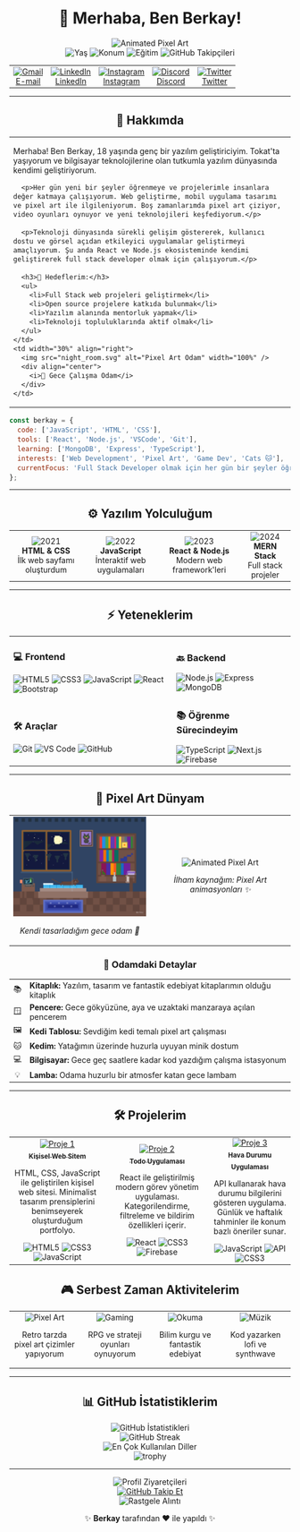 # <div align="center">👋 Merhaba, Ben Berkay!</div>

<div align="center">
  <img src="https://i.pinimg.com/originals/ff/a9/6e/ffa96ede4039820cdac1185df70b8dc7.gif" alt="Animated Pixel Art" width="600" />
</div>

<div align="center">
  <img src="https://img.shields.io/badge/Yaş-18-blue?style=for-the-badge" alt="Yaş" />
  <img src="https://img.shields.io/badge/Konum-Tokat-green?style=for-the-badge" alt="Konum" />
  <img src="https://img.shields.io/badge/Öğrenci-Bilgisayar%20Mühendisliği-red?style=for-the-badge" alt="Eğitim" />
  <img src="https://img.shields.io/github/followers/scutieeop?label=Takipçiler&style=for-the-badge" alt="GitHub Takipçileri" />
</div>

<table align="center" border="0">
  <tr>
    <td align="center">
      <a href="mailto:ofof2467yo@gmail.com">
        <img src="https://img.shields.io/badge/Gmail-D14836?style=for-the-badge&logo=gmail&logoColor=white" alt="Gmail" width="100" />
        <br />
        E-mail
      </a>
    </td>
    <td align="center">
      <a href="https://www.linkedin.com/in/berkay/">
        <img src="https://img.shields.io/badge/LinkedIn-0077B5?style=for-the-badge&logo=linkedin&logoColor=white" alt="LinkedIn" width="100" />
        <br />
        LinkedIn
      </a>
    </td>
    <td align="center">
      <a href="https://www.instagram.com/berkay/">
        <img src="https://img.shields.io/badge/Instagram-E4405F?style=for-the-badge&logo=instagram&logoColor=white" alt="Instagram" width="100" />
        <br />
        Instagram
      </a>
    </td>
    <td align="center">
      <a href="https://discord.com/users/berkay">
        <img src="https://img.shields.io/badge/Discord-7289DA?style=for-the-badge&logo=discord&logoColor=white" alt="Discord" width="100" />
        <br />
        Discord
      </a>
    </td>
    <td align="center">
      <a href="https://twitter.com/berkay">
        <img src="https://img.shields.io/badge/Twitter-1DA1F2?style=for-the-badge&logo=twitter&logoColor=white" alt="Twitter" width="100" />
        <br />
        Twitter
      </a>
    </td>
  </tr>
</table>

---

## <div align="center">💫 Hakkımda</div>

<table border="0">
  <tr>
    <td width="70%">
      <p>Merhaba! Ben Berkay, 18 yaşında genç bir yazılım geliştiriciyim. Tokat'ta yaşıyorum ve bilgisayar teknolojilerine olan tutkumla yazılım dünyasında kendimi geliştiriyorum.</p>
      
      <p>Her gün yeni bir şeyler öğrenmeye ve projelerimle insanlara değer katmaya çalışıyorum. Web geliştirme, mobil uygulama tasarımı ve pixel art ile ilgileniyorum. Boş zamanlarımda pixel art çiziyor, video oyunları oynuyor ve yeni teknolojileri keşfediyorum.</p>
      
      <p>Teknoloji dünyasında sürekli gelişim göstererek, kullanıcı dostu ve görsel açıdan etkileyici uygulamalar geliştirmeyi amaçlıyorum. Şu anda React ve Node.js ekosisteminde kendimi geliştirerek full stack developer olmak için çalışıyorum.</p>
      
      <h3>🚀 Hedeflerim:</h3>
      <ul>
        <li>Full Stack web projeleri geliştirmek</li>
        <li>Open source projelere katkıda bulunmak</li>
        <li>Yazılım alanında mentorluk yapmak</li>
        <li>Teknoloji topluluklarında aktif olmak</li>
      </ul>
    </td>
    <td width="30%" align="right">
      <img src="night_room.svg" alt="Pixel Art Odam" width="100%" />
      <div align="center">
        <i>🌃 Gece Çalışma Odam</i>
      </div>
    </td>
  </tr>
</table>

```javascript
const berkay = {
  code: ['JavaScript', 'HTML', 'CSS'],
  tools: ['React', 'Node.js', 'VSCode', 'Git'],
  learning: ['MongoDB', 'Express', 'TypeScript'],
  interests: ['Web Development', 'Pixel Art', 'Game Dev', 'Cats 🐱'],
  currentFocus: 'Full Stack Developer olmak için her gün bir şeyler öğreniyorum!'
};
```

---

## <div align="center">⚙️ Yazılım Yolculuğum</div>

<div align="center">
  <table>
    <tr>
      <td align="center">
        <img src="https://img.shields.io/badge/2021-333333?style=for-the-badge" alt="2021" /><br />
        <b>HTML & CSS</b><br />
        İlk web sayfamı oluşturdum
      </td>
      <td align="center">
        <img src="https://img.shields.io/badge/2022-333333?style=for-the-badge" alt="2022" /><br />
        <b>JavaScript</b><br />
        İnteraktif web uygulamaları
      </td>
      <td align="center">
        <img src="https://img.shields.io/badge/2023-333333?style=for-the-badge" alt="2023" /><br />
        <b>React & Node.js</b><br />
        Modern web framework'leri
      </td>
      <td align="center">
        <img src="https://img.shields.io/badge/2024-5c6bc0?style=for-the-badge" alt="2024" /><br />
        <b>MERN Stack</b><br />
        Full stack projeler
      </td>
    </tr>
  </table>
</div>

---

## <div align="center">⚡ Yeteneklerim</div>

<table align="center" border="0">
  <tr>
    <td>
      <h3>💻 Frontend</h3>
      <img src="https://img.shields.io/badge/HTML5-E34F26?style=for-the-badge&logo=html5&logoColor=white" alt="HTML5" />
      <img src="https://img.shields.io/badge/CSS3-1572B6?style=for-the-badge&logo=css3&logoColor=white" alt="CSS3" />
      <img src="https://img.shields.io/badge/JavaScript-F7DF1E?style=for-the-badge&logo=javascript&logoColor=black" alt="JavaScript" />
      <img src="https://img.shields.io/badge/React-61DAFB?style=for-the-badge&logo=react&logoColor=black" alt="React" />
      <img src="https://img.shields.io/badge/Bootstrap-7952B3?style=for-the-badge&logo=bootstrap&logoColor=white" alt="Bootstrap" />
    </td>
    <td>
      <h3>🔙 Backend</h3>
      <img src="https://img.shields.io/badge/Node.js-339933?style=for-the-badge&logo=node.js&logoColor=white" alt="Node.js" />
      <img src="https://img.shields.io/badge/Express-000000?style=for-the-badge&logo=express&logoColor=white" alt="Express" />
      <img src="https://img.shields.io/badge/MongoDB-47A248?style=for-the-badge&logo=mongodb&logoColor=white" alt="MongoDB" />
    </td>
  </tr>
  <tr>
    <td>
      <h3>🛠️ Araçlar</h3>
      <img src="https://img.shields.io/badge/Git-F05032?style=for-the-badge&logo=git&logoColor=white" alt="Git" />
      <img src="https://img.shields.io/badge/VSCode-007ACC?style=for-the-badge&logo=visual-studio-code&logoColor=white" alt="VS Code" />
      <img src="https://img.shields.io/badge/GitHub-181717?style=for-the-badge&logo=github&logoColor=white" alt="GitHub" />
    </td>
    <td>
      <h3>📚 Öğrenme Sürecindeyim</h3>
      <img src="https://img.shields.io/badge/TypeScript-3178C6?style=for-the-badge&logo=typescript&logoColor=white" alt="TypeScript" />
      <img src="https://img.shields.io/badge/Next.js-000000?style=for-the-badge&logo=next.js&logoColor=white" alt="Next.js" />
      <img src="https://img.shields.io/badge/Firebase-FFCA28?style=for-the-badge&logo=firebase&logoColor=black" alt="Firebase" />
    </td>
  </tr>
</table>

---

## <div align="center">🌙 Pixel Art Dünyam</div>

<table align="center">
  <tr>
    <td align="center" width="50%">
      <img src="night_room.svg" alt="Pixel Art Gece Odam" width="100%" />
      <p><i>Kendi tasarladığım gece odam 🌃</i></p>
    </td>
    <td align="center" width="50%">
      <img src="https://i.pinimg.com/originals/ff/a9/6e/ffa96ede4039820cdac1185df70b8dc7.gif" alt="Animated Pixel Art" width="100%" />
      <p><i>İlham kaynağım: Pixel Art animasyonları ✨</i></p>
    </td>
  </tr>
</table>

### <div align="center">🎨 Odamdaki Detaylar</div>

<div align="center">
<table>
  <tr>
    <td align="center">📚</td>
    <td><b>Kitaplık:</b> Yazılım, tasarım ve fantastik edebiyat kitaplarımın olduğu kitaplık</td>
  </tr>
  <tr>
    <td align="center">🪟</td>
    <td><b>Pencere:</b> Gece gökyüzüne, aya ve uzaktaki manzaraya açılan pencerem</td>
  </tr>
  <tr>
    <td align="center">🖼️</td>
    <td><b>Kedi Tablosu:</b> Sevdiğim kedi temalı pixel art çalışması</td>
  </tr>
  <tr>
    <td align="center">🐱</td>
    <td><b>Kedim:</b> Yatağımın üzerinde huzurla uyuyan minik dostum</td>
  </tr>
  <tr>
    <td align="center">💻</td>
    <td><b>Bilgisayar:</b> Gece geç saatlere kadar kod yazdığım çalışma istasyonum</td>
  </tr>
  <tr>
    <td align="center">💡</td>
    <td><b>Lamba:</b> Odama huzurlu bir atmosfer katan gece lambam</td>
  </tr>
</table>
</div>

---

## <div align="center">🛠️ Projelerim</div>

<div align="center">
  <table>
    <tr>
      <td align="center">
        <a href="https://github.com/scutieeop/proje1">
          <img src="https://via.placeholder.com/150?text=Kişisel+Web" width="150" alt="Proje 1" /><br />
          <sub><b>Kişisel Web Sitem</b></sub>
        </a>
        <p>HTML, CSS, JavaScript ile geliştirilen kişisel web sitesi. Minimalist tasarım prensiplerini benimseyerek oluşturduğum portfolyo.</p>
        <img src="https://img.shields.io/badge/HTML5-E34F26?style=flat-square&logo=html5&logoColor=white" alt="HTML5" />
        <img src="https://img.shields.io/badge/CSS3-1572B6?style=flat-square&logo=css3&logoColor=white" alt="CSS3" />
        <img src="https://img.shields.io/badge/JavaScript-F7DF1E?style=flat-square&logo=javascript&logoColor=black" alt="JavaScript" />
      </td>
      <td align="center">
        <a href="https://github.com/scutieeop/proje2">
          <img src="https://via.placeholder.com/150?text=Todo+App" width="150" alt="Proje 2" /><br />
          <sub><b>Todo Uygulaması</b></sub>
        </a>
        <p>React ile geliştirilmiş modern görev yönetim uygulaması. Kategorilendirme, filtreleme ve bildirim özellikleri içerir.</p>
        <img src="https://img.shields.io/badge/React-61DAFB?style=flat-square&logo=react&logoColor=black" alt="React" />
        <img src="https://img.shields.io/badge/CSS3-1572B6?style=flat-square&logo=css3&logoColor=white" alt="CSS3" />
        <img src="https://img.shields.io/badge/Firebase-FFCA28?style=flat-square&logo=firebase&logoColor=black" alt="Firebase" />
      </td>
      <td align="center">
        <a href="https://github.com/scutieeop/proje3">
          <img src="https://via.placeholder.com/150?text=Hava+Durumu" width="150" alt="Proje 3" /><br />
          <sub><b>Hava Durumu Uygulaması</b></sub>
        </a>
        <p>API kullanarak hava durumu bilgilerini gösteren uygulama. Günlük ve haftalık tahminler ile konum bazlı öneriler sunar.</p>
        <img src="https://img.shields.io/badge/JavaScript-F7DF1E?style=flat-square&logo=javascript&logoColor=black" alt="JavaScript" />
        <img src="https://img.shields.io/badge/API-00ADD8?style=flat-square" alt="API" />
        <img src="https://img.shields.io/badge/CSS3-1572B6?style=flat-square&logo=css3&logoColor=white" alt="CSS3" />
      </td>
    </tr>
  </table>
</div>

## <div align="center">🎮 Serbest Zaman Aktivitelerim</div>

<table align="center" border="0">
  <tr>
    <td align="center" width="25%">
      <img src="https://img.shields.io/badge/🎨-Pixel%20Art-ff69b4?style=for-the-badge" alt="Pixel Art" />
      <p>Retro tarzda pixel art çizimler yapıyorum</p>
    </td>
    <td align="center" width="25%">
      <img src="https://img.shields.io/badge/🎮-Gaming-5865F2?style=for-the-badge" alt="Gaming" />
      <p>RPG ve strateji oyunları oynuyorum</p>
    </td>
    <td align="center" width="25%">
      <img src="https://img.shields.io/badge/📚-Okuma-3A5683?style=for-the-badge" alt="Okuma" />
      <p>Bilim kurgu ve fantastik edebiyat</p>
    </td>
    <td align="center" width="25%">
      <img src="https://img.shields.io/badge/🎵-Müzik-1DB954?style=for-the-badge" alt="Müzik" />
      <p>Kod yazarken lofi ve synthwave</p>
    </td>
  </tr>
</table>

---

## <div align="center">📊 GitHub İstatistiklerim</div>

<div align="center">
  <img src="https://github-readme-stats.vercel.app/api?username=scutieeop&show_icons=true&theme=tokyonight&border_radius=10" alt="GitHub İstatistikleri" />
</div>

<div align="center">
  <img src="https://github-readme-streak-stats.herokuapp.com/?user=scutieeop&theme=tokyonight&border_radius=10" alt="GitHub Streak" />
</div>

<div align="center">
  <img src="https://github-readme-stats.vercel.app/api/top-langs/?username=scutieeop&layout=compact&theme=tokyonight&border_radius=10" alt="En Çok Kullanılan Diller" />
</div>

<div align="center">
  <img src="https://github-profile-trophy.vercel.app/?username=scutieeop&theme=nord&row=1&column=7&margin-w=15" alt="trophy" />
</div>

---

<div align="center">
  <img src="https://komarev.com/ghpvc/?username=scutieeop&color=blueviolet&style=for-the-badge&label=Profil+Ziyaretçileri" alt="Profil Ziyaretçileri" />
</div>

<div align="center">
  <a href="https://github.com/scutieeop">
    <img src="https://img.shields.io/github/followers/scutieeop?label=Takip+Et&style=social" alt="GitHub Takip Et" />
  </a>
</div>

<div align="center">
  <img src="https://quotes-github-readme.vercel.app/api?type=horizontal&theme=tokyonight" alt="Rastgele Alıntı" />
</div>

<div align="center">
  <p>✨ <b>Berkay</b> tarafından ❤️ ile yapıldı ✨</p>
</div>

